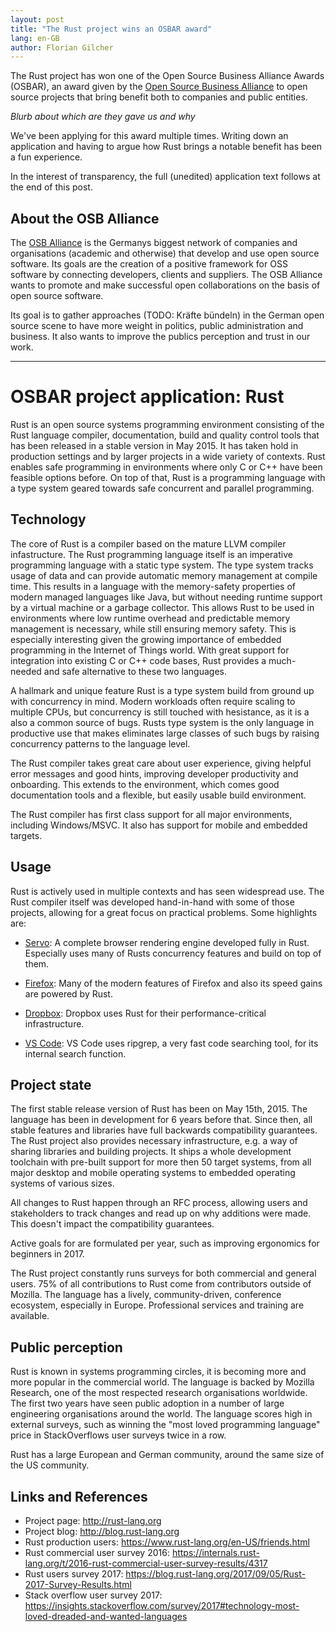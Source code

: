 ```yaml
---
layout: post
title: "The Rust project wins an OSBAR award"
lang: en-GB
author: Florian Gilcher
---
```


The Rust project has won one of the Open Source Business Alliance Awards (OSBAR), an award given by the [Open Source Business Alliance](http://osb-alliance.de/) to open source projects that bring benefit both to companies and public entities.

*Blurb about which are they gave us and why*

We've been applying for this award multiple times. Writing down an application and having to argue how Rust brings a notable benefit has been a fun experience.

In the interest of transparency, the full (unedited) application text follows at the end of this post.

## About the OSB Alliance

The [OSB Alliance](http://osb-alliance.de/) is the Germanys biggest network of companies and organisations (academic and otherwise) that develop and use open source software. Its goals are the creation of a positive framework for OSS software by connecting developers, clients and suppliers. The OSB Alliance wants to promote and make successful open collaborations on the basis of open source software.

Its goal is to gather approaches (TODO: Kräfte bündeln) in the German open source scene to have more weight in politics, public administration and business. It also wants to improve the publics perception and trust in our work.

-----

# OSBAR project application: Rust

Rust is an open source systems programming environment consisting of the Rust
language compiler, documentation, build and quality control tools that has been
released in a stable version in May 2015. It has taken hold in production
settings and by larger projects in a wide variety of contexts. Rust enables
safe programming in environments where only C or C++ have been feasible options
before. On top of that, Rust is a programming language with a type system
geared towards safe concurrent and parallel programming.

## Technology

The core of Rust is a compiler based on the mature LLVM compiler infastructure. The Rust programming language itself is an imperative programming language with a static type system. The
type system tracks usage of data and can provide automatic memory management at
compile time. This results in a language with the memory-safety properties of
modern managed languages like Java, but without needing runtime support by a
virtual machine or a garbage collector. This allows Rust to be used in
environments where low runtime overhead and predictable memory management is
necessary, while still ensuring memory safety. This is especially interesting
given the growing importance of embedded programming in the Internet of Things
world. With great support for integration into existing C or C++ code bases, Rust provides a much-needed and safe alternative to these two languages.

A hallmark and unique feature Rust is a type system build from ground up with concurrency in mind. Modern workloads often require scaling to multiple CPUs, but concurrency is still touched with hesistance, as it is a also a common source of bugs. Rusts type system is the only language in productive use that makes eliminates large classes of such bugs by raising concurrency patterns to the language level.

The Rust compiler takes great care about user experience, giving
helpful error messages and good hints, improving developer productivity and
onboarding. This extends to the environment, which comes good documentation
tools and a flexible, but easily usable build environment.

The Rust compiler has first class support for all major environments, including
Windows/MSVC. It also has support for mobile and embedded targets.

## Usage

Rust is actively used in multiple contexts and has seen widespread use. The
Rust compiler itself was developed hand-in-hand with some of those projects,
allowing for a great focus on practical problems. Some highlights are:

* [Servo](http://servo.org/): A complete browser rendering engine developed fully in Rust.
Especially uses many of Rusts concurrency features and build on top of them.

* [Firefox](https://www.mozilla.org/en-US/): Many of the modern features of Firefox and also its speed gains are powered by Rust.

* [Dropbox](http://dropbox.com/): Dropbox uses Rust for their performance-critical infrastructure.

* [VS Code](https://code.visualstudio.com/): VS Code uses ripgrep, a very fast
code searching tool, for its internal search function.

## Project state

The first stable release version of Rust has been on May 15th, 2015. The language has been in development for 6 years before that. Since then, all
stable features and libraries have full backwards compatibility
guarantees. The Rust project also provides necessary infrastructure, e.g. a way
of sharing libraries and building projects. It ships a whole development toolchain with pre-built support for more then 50 target systems, from all major
desktop and mobile operating systems to embedded operating systems of various sizes.

All changes to Rust happen through an RFC process, allowing users and stakeholders to track changes and read up on why additions were made. This doesn't impact the compatibility guarantees.

Active goals for are formulated per year, such as improving ergonomics for beginners in 2017.

The Rust project constantly runs surveys for both commercial and general users. 75% of all contributions to Rust come from  contributors outside of Mozilla. The language has a lively, community-driven, conference ecosystem, especially in Europe. Professional services and training are available.

## Public perception

Rust is known in systems programming circles, it is becoming more and more popular in the commercial world. The language is backed by Mozilla Research, one of the most respected research organisations worldwide. The first two years
have seen public adoption in a number of large engineering organisations around
the world. The language scores high in external surveys, such as winning the "most loved programming language" price in StackOverflows user surveys twice in a row.

Rust has a large European and German community, around the same size of the US community.

## Links and References

* Project page: http://rust-lang.org
* Project blog: http://blog.rust-lang.org
* Rust production users: https://www.rust-lang.org/en-US/friends.html
* Rust commercial user survey 2016: https://internals.rust-lang.org/t/2016-rust-commercial-user-survey-results/4317
* Rust users survey 2017: https://blog.rust-lang.org/2017/09/05/Rust-2017-Survey-Results.html
* Stack overflow user survey 2017: https://insights.stackoverflow.com/survey/2017#technology-most-loved-dreaded-and-wanted-languages
